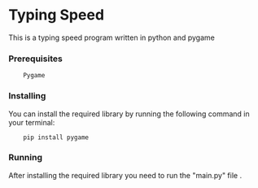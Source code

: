 # Typing Speed

This is a typing speed program written in python and pygame

### Prerequisites

```
    Pygame
```

### Installing

You can install the required library by running the following command in your terminal:

```
    pip install pygame
```

### Running

After installing the required library you need to run the "main.py" file .
